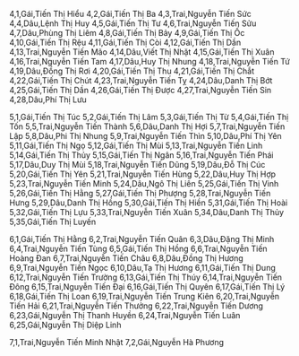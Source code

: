 4,1,Gái,Tiến Thị Hiểu
4,2,Gái,Tiến Thị Ba
4,3,Trai,Nguyễn Tiến Sức
4,4,Dâu,Lệnh Thị Huy
4,5,Gái,Tiến Thị Tư
4,6,Trai,Nguyễn Tiến Sửu
4,7,Dâu,Phùng Thị Liêm
4,8,Gái,Tiến Thị Bảy
4,9,Gái,Tiến Thị Ốc
4,10,Gái,Tiến Thị Rệu
4,11,Gái,Tiến Thị Còi
4,12,Gái,Tiến Thị Dần
4,13,Trai,Nguyễn Tiến Mão
4,14,Dâu,Viết Thị Nhặt
4,15,Gái,Tiến Thị Xuân
4,16,Trai,Nguyễn Tiến Tam
4,17,Dâu,Huy Thị Nhung
4,18,Trai,Nguyễn Tiến Tứ
4,19,Dâu,Đồng Thị Rơi
4,20,Gái,Tiến Thị Thu
4,21,Gái,Tiến Thị Chắt
4,22,Gái,Tiến Thị Chút
4,23,Trai,Nguyễn Tiến Tỵ
4,24,Dâu,Danh Thị Bớt
4,25,Gái,Tiến Thị Dần
4,26,Gái,Tiến Thị Được
4,27,Trai,Nguyễn Tiến Sin
4,28,Dâu,Phí Thị Lưu

5,1,Gái,Tiến Thị Túc
5,2,Gái,Tiến Thị Lâm
5,3,Gái,Tiến Thị Từ
5,4,Gái,Tiến Thị Tốn
5,5,Trai,Nguyễn Tiến Thành
5,6,Dâu,Danh Thị Hợi
5,7,Trai,Nguyễn Tiến Lập
5,8,Dâu,Phi Thị Nhung
5,9,Trai,Nguyễn Tiến Thìn
5,10,Dâu,Phí Thị Yên
5,11,Gái,Tiến Thị Ngọ
5,12,Gái,Tiến Thị Mùi
5,13,Trai,Nguyễn Tiến Linh
5,14,Gái,Tiến Thị Thủy
5,15,Gái,Tiến Thị Ngân
5,16,Trai,Nguyễn Tiến Phái
5,17,Dâu,Duy Thị Mùi
5,18,Trai,Nguyễn Tiến Dũng
5,19,Dâu,Đỗ Thị Cúc
5,20,Gái,Tiến Thị Yên
5,21,Trai,Nguyễn Tiến Hùng
5,22,Dâu,Huy Thị Hợp
5,23,Trai,Nguyễn Tiến Minh
5,24,Dâu,Ngô Thị Liên
5,25,Gái,Tiến Thị Vinh
5,26,Gái,Tiến Thị Hằng
5,27,Gái,Tiến Thị Phượng
5,28,Trai,Nguyễn Tiến Hưng
5,29,Dâu,Danh Thị Hồng
5,30,Gái,Tiến Thị Hiền
5,31,Gái,Tiến Thị Hoài
5,32,Gái,Tiến Thị Lựu
5,33,Trai,Nguyễn Tiến Xuân
5,34,Dâu,Danh Thị Thủy
5,35,Gái,Tiến Thị Luyến

6,1,Gái,Tiến Thị Hằng
6,2,Trai,Nguyễn Tiến Quân
6,3,Dâu,Đặng Thị Minh
6,4,Trai,Nguyễn Tiến Tùng
6,5,Gái,Tiến Thị Hồng
6,6,Trai,Nguyễn Tiến Hoàng Đan
6,7,Trai,Nguyễn Tiến Châu
6,8,Dâu,Đồng Thị Hương
6,9,Trai,Nguyễn Tiến Ngọc
6,10,Dâu,Tạ Thị Hương
6,11,Gái,Tiến Thị Dung
6,12,Trai,Nguyễn Tiến Trường
6,13,Gái,Tiến Thị Thúy
6,14,Trai,Nguyễn Tiến Đông
6,15,Trai,Nguyễn Tiến Đại
6,16,Gái,Tiến Thị Quyên
6,17,Gái,Tiến Thị Lý
6,18,Gái,Tiến Thị Loan
6,19,Trai,Nguyễn Tiến Trung Kiên
6,20,Trai,Nguyễn Tiến Hải
6,21,Trai,Nguyễn Tiến Thưởng
6,22,Trai,Nguyễn Tiến Dương
6,23,Gái,Nguyễn Thị Thanh Huyền
6,24,Trai,Nguyễn Tiến Luân
6,25,Gái,Nguyễn Thị Diệp Linh

7,1,Trai,Nguyễn Tiến Minh Nhật
7,2,Gái,Nguyễn Hà Phương
